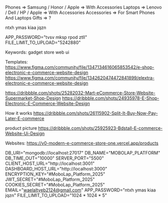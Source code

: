 Phones => Samsung / Honor / Apple => With Accessories
Laptops => Lenovo / Dell / HP / Apple => With Accessories
Accessories => For Smart Phones And Laptops
Gifts => ?

ntxh ymas kiaa jqzn

APP_PASSWORD="tvsv mksp rpod ztll"
FILE_LIMIT_TO_UPLOAD="5242880"

Keywords:
gadget store web ui

Templates:
https://www.figma.com/community/file/1347134616065853542/e-shop-electronic-e-commerce-website-design
https://www.figma.com/community/file/1342620474472841899/elextra-electronic-e-commerce-website-design

https://dribbble.com/shots/25282032-Mart-eCommerce-Store-Website-Supermarket-Shop-Design
https://dribbble.com/shots/24935978-E-Shop-Electronic-E-Commerce-Website-Design

How it works
https://dribbble.com/shots/26115902-Split-It-Buy-Now-Pay-Later-E-commerce

product picture
https://dribbble.com/shots/25925923-Bdstall-E-commerce-Website-Ui-Design


Websites:
https://v0-modern-e-commerce-store-one.vercel.app/products

DB_URI="mongodb://localhost:27017"
DB_NAME="MOBOLAP_PLATFORM"
DB_TIME_OUT="10000"
SERVER_PORT="5500"
CLIENT_HOST_URL="http://localhost:3001"
DASHBOARD_HOST_URL="http://localhost:3000"
ENCRYPTION_KEY="#MoboLap_Platform_2025"
JWT_SECRET="#MoboLap_Platform_2025"
COOKIES_SECRET="#MoboLap_Platform_2025"
EMAIL="waelaltyeb2124@gmail.com"
APP_PASSWORD="ntxh ymas kiaa jqzn"
FILE_LIMIT_TO_UPLOAD="1024 * 1024 * 5"
